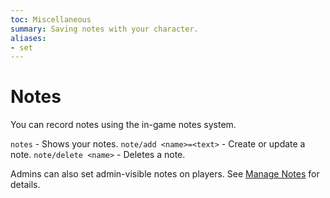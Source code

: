 ```yaml
---
toc: Miscellaneous
summary: Saving notes with your character.
aliases:
- set
---
```

# Notes

You can record notes using the in-game notes system.

`notes` - Shows your notes.
`note/add <name>=<text>` - Create or update a note.
`note/delete <name>` - Deletes a note.

Admins can also set admin-visible notes on players.  See [Manage Notes](/help/manage_notes) for details.
